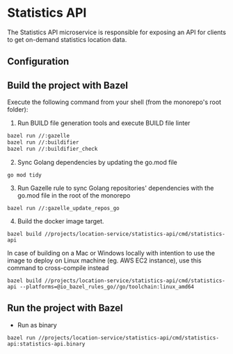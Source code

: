 # Statistics API

The Statistics API microservice is responsible for
exposing an API for clients to get on-demand statistics location data.

## Configuration

## Build the project with Bazel

Execute the following command from your shell (from the monorepo's root folder):

1. Run BUILD file generation tools and execute BUILD file linter

```sh
bazel run //:gazelle
bazel run //:buildifier
bazel run //:buildifier_check
```

2. Sync Golang dependencies by updating the go.mod file

```
go mod tidy
```

3. Run Gazelle rule to sync Golang repositories' dependencies with the go.mod file in the root of the monorepo

```
bazel run //:gazelle_update_repos_go
```

4. Build the docker image target.

```
bazel build //projects/location-service/statistics-api/cmd/statistics-api
```

In case of building on a Mac or Windows locally with intention to use the image to deploy on Linux machine (eg. AWS EC2
instance), use this command to cross-compile instead

```
bazel build //projects/location-service/statistics-api/cmd/statistics-api --platforms=@io_bazel_rules_go//go/toolchain:linux_amd64 
```

## Run the project with Bazel

* Run as binary

```
bazel run //projects/location-service/statistics-api/cmd/statistics-api:statistics-api.binary
```
